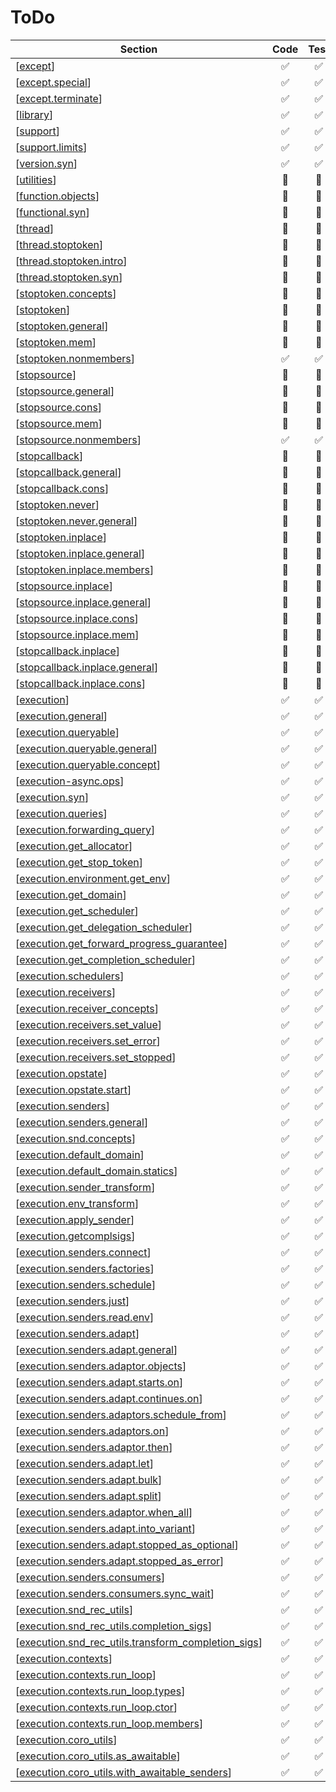 # ToDo 

| Section | Code | Test | Doc | Comment |
| ------- |:----:|:----:|:---:| ------- |
| [[except](https://www.open-std.org/jtc1/sc22/wg21/docs/papers/2024/p2300r10.html#except)] | &#x2705; | &#x2705; | &#x2705; |  |
| [[except.special](https://www.open-std.org/jtc1/sc22/wg21/docs/papers/2024/p2300r10.html#except.special)] | &#x2705; | &#x2705; | &#x2705; |  |
| [[except.terminate](https://www.open-std.org/jtc1/sc22/wg21/docs/papers/2024/p2300r10.html#except.terminate)] | &#x2705; | &#x2705; | &#x2705; |  |
| [[library](https://www.open-std.org/jtc1/sc22/wg21/docs/papers/2024/p2300r10.html#library)] | &#x2705; | &#x2705; | &#x2705; |  |
| [[support](https://www.open-std.org/jtc1/sc22/wg21/docs/papers/2024/p2300r10.html#support)] | &#x2705; | &#x2705; | &#x2705; |  |
| [[support.limits](https://www.open-std.org/jtc1/sc22/wg21/docs/papers/2024/p2300r10.html#support.limits)] | &#x2705; | &#x2705; | &#x2705; |  |
| [[version.syn](https://www.open-std.org/jtc1/sc22/wg21/docs/papers/2024/p2300r10.html#version.syn)] | &#x2705; | &#x2705; | &#x2705; |  |
| [[utilities](https://www.open-std.org/jtc1/sc22/wg21/docs/papers/2024/p2300r10.html#utilities)] | &#x1F534; | &#x1F534; | &#x1F534; | empty |
| [[function.objects](https://www.open-std.org/jtc1/sc22/wg21/docs/papers/2024/p2300r10.html#function.objects)] | &#x1F534; | &#x1F534; | &#x1F534; | empty |
| [[functional.syn](https://www.open-std.org/jtc1/sc22/wg21/docs/papers/2024/p2300r10.html#functional.syn)] | &#x1F534; | &#x1F534; | &#x2705; |  |
| [[thread](https://www.open-std.org/jtc1/sc22/wg21/docs/papers/2024/p2300r10.html#thread)] | &#x1F534; | &#x1F534; | &#x1F534; | empty |
| [[thread.stoptoken](https://www.open-std.org/jtc1/sc22/wg21/docs/papers/2024/p2300r10.html#thread.stoptoken)] | &#x1F534; | &#x1F534; | &#x1F534; | empty |
| [[thread.stoptoken.intro](https://www.open-std.org/jtc1/sc22/wg21/docs/papers/2024/p2300r10.html#thread.stoptoken.intro)] | &#x1F534; | &#x1F534; | &#x2705; |  |
| [[thread.stoptoken.syn](https://www.open-std.org/jtc1/sc22/wg21/docs/papers/2024/p2300r10.html#thread.stoptoken.syn)] | &#x1F534; | &#x1F534; | &#x2705; |  |
| [[stoptoken.concepts](https://www.open-std.org/jtc1/sc22/wg21/docs/papers/2024/p2300r10.html#stoptoken.concepts)] | &#x1F534; | &#x1F534; | &#x2705; |  |
| [[stoptoken](https://www.open-std.org/jtc1/sc22/wg21/docs/papers/2024/p2300r10.html#stoptoken)] | &#x1F534; | &#x1F534; | &#x1F534; | empty |
| [[stoptoken.general](https://www.open-std.org/jtc1/sc22/wg21/docs/papers/2024/p2300r10.html#stoptoken.general)] | &#x1F534; | &#x1F534; | &#x2705; |  |
| [[stoptoken.mem](https://www.open-std.org/jtc1/sc22/wg21/docs/papers/2024/p2300r10.html#stoptoken.mem)] | &#x1F534; | &#x1F534; | &#x2705; |  |
| [[stoptoken.nonmembers](https://www.open-std.org/jtc1/sc22/wg21/docs/papers/2024/p2300r10.html#stoptoken.nonmembers)] | &#x2705; | &#x2705; | &#x2705; |  |
| [[stopsource](https://www.open-std.org/jtc1/sc22/wg21/docs/papers/2024/p2300r10.html#stopsource)] | &#x1F534; | &#x1F534; | &#x1F534; | empty |
| [[stopsource.general](https://www.open-std.org/jtc1/sc22/wg21/docs/papers/2024/p2300r10.html#stopsource.general)] | &#x1F534; | &#x1F534; | &#x2705; |  |
| [[stopsource.cons](https://www.open-std.org/jtc1/sc22/wg21/docs/papers/2024/p2300r10.html#stopsource.cons)] | &#x1F534; | &#x1F534; | &#x2705; |  |
| [[stopsource.mem](https://www.open-std.org/jtc1/sc22/wg21/docs/papers/2024/p2300r10.html#stopsource.mem)] | &#x1F534; | &#x1F534; | &#x2705; |  |
| [[stopsource.nonmembers](https://www.open-std.org/jtc1/sc22/wg21/docs/papers/2024/p2300r10.html#stopsource.nonmembers)] | &#x2705; | &#x2705; | &#x2705; |  |
| [[stopcallback](https://www.open-std.org/jtc1/sc22/wg21/docs/papers/2024/p2300r10.html#stopcallback)] | &#x1F534; | &#x1F534; | &#x1F534; | empty |
| [[stopcallback.general](https://www.open-std.org/jtc1/sc22/wg21/docs/papers/2024/p2300r10.html#stopcallback.general)] | &#x1F534; | &#x1F534; | &#x2705; |  |
| [[stopcallback.cons](https://www.open-std.org/jtc1/sc22/wg21/docs/papers/2024/p2300r10.html#stopcallback.cons)] | &#x1F534; | &#x1F534; | &#x2705; |  |
| [[stoptoken.never](https://www.open-std.org/jtc1/sc22/wg21/docs/papers/2024/p2300r10.html#stoptoken.never)] | &#x1F534; | &#x1F534; | &#x1F534; | empty |
| [[stoptoken.never.general](https://www.open-std.org/jtc1/sc22/wg21/docs/papers/2024/p2300r10.html#stoptoken.never.general)] | &#x1F534; | &#x1F534; | &#x2705; |  |
| [[stoptoken.inplace](https://www.open-std.org/jtc1/sc22/wg21/docs/papers/2024/p2300r10.html#stoptoken.inplace)] | &#x1F534; | &#x1F534; | &#x1F534; | empty |
| [[stoptoken.inplace.general](https://www.open-std.org/jtc1/sc22/wg21/docs/papers/2024/p2300r10.html#stoptoken.inplace.general)] | &#x1F534; | &#x1F534; | &#x2705; |  |
| [[stoptoken.inplace.members](https://www.open-std.org/jtc1/sc22/wg21/docs/papers/2024/p2300r10.html#stoptoken.inplace.members)] | &#x1F534; | &#x1F534; | &#x2705; |  |
| [[stopsource.inplace](https://www.open-std.org/jtc1/sc22/wg21/docs/papers/2024/p2300r10.html#stopsource.inplace)] | &#x1F534; | &#x1F534; | &#x1F534; | empty |
| [[stopsource.inplace.general](https://www.open-std.org/jtc1/sc22/wg21/docs/papers/2024/p2300r10.html#stopsource.inplace.general)] | &#x1F534; | &#x1F534; | &#x2705; |  |
| [[stopsource.inplace.cons](https://www.open-std.org/jtc1/sc22/wg21/docs/papers/2024/p2300r10.html#stopsource.inplace.cons)] | &#x1F534; | &#x1F534; | &#x2705; |  |
| [[stopsource.inplace.mem](https://www.open-std.org/jtc1/sc22/wg21/docs/papers/2024/p2300r10.html#stopsource.inplace.mem)] | &#x1F534; | &#x1F534; | &#x2705; |  |
| [[stopcallback.inplace](https://www.open-std.org/jtc1/sc22/wg21/docs/papers/2024/p2300r10.html#stopcallback.inplace)] | &#x1F534; | &#x1F534; | &#x1F534; | empty |
| [[stopcallback.inplace.general](https://www.open-std.org/jtc1/sc22/wg21/docs/papers/2024/p2300r10.html#stopcallback.inplace.general)] | &#x1F534; | &#x1F534; | &#x2705; |  |
| [[stopcallback.inplace.cons](https://www.open-std.org/jtc1/sc22/wg21/docs/papers/2024/p2300r10.html#stopcallback.inplace.cons)] | &#x1F534; | &#x1F534; | &#x2705; |  |
| [[execution](https://www.open-std.org/jtc1/sc22/wg21/docs/papers/2024/p2300r10.html#execution)] | &#x2705; | &#x2705; | &#x2705; |  |
| [[execution.general](https://www.open-std.org/jtc1/sc22/wg21/docs/papers/2024/p2300r10.html#execution.general)] | &#x2705; | &#x2705; | &#x2705; |  |
| [[execution.queryable](https://www.open-std.org/jtc1/sc22/wg21/docs/papers/2024/p2300r10.html#execution.queryable)] | &#x2705; | &#x2705; | &#x2705; |  |
| [[execution.queryable.general](https://www.open-std.org/jtc1/sc22/wg21/docs/papers/2024/p2300r10.html#execution.queryable.general)] | &#x2705; | &#x2705; | &#x2705; |  |
| [[execution.queryable.concept](https://www.open-std.org/jtc1/sc22/wg21/docs/papers/2024/p2300r10.html#execution.queryable.concept)] | &#x2705; | &#x2705; | &#x2705; |  |
| [[execution-async.ops](https://www.open-std.org/jtc1/sc22/wg21/docs/papers/2024/p2300r10.html#execution-async.ops)] | &#x2705; | &#x2705; | &#x2705; |  |
| [[execution.syn](https://www.open-std.org/jtc1/sc22/wg21/docs/papers/2024/p2300r10.html#execution.syn)] | &#x2705; | &#x2705; | &#x2705; |  |
| [[execution.queries](https://www.open-std.org/jtc1/sc22/wg21/docs/papers/2024/p2300r10.html#execution.queries)] | &#x2705; | &#x2705; | &#x2705; |  |
| [[execution.forwarding_query](https://www.open-std.org/jtc1/sc22/wg21/docs/papers/2024/p2300r10.html#execution.forwarding_query)] | &#x2705; | &#x2705; | &#x2705; |  |
| [[execution.get_allocator](https://www.open-std.org/jtc1/sc22/wg21/docs/papers/2024/p2300r10.html#execution.get_allocator)] | &#x2705; | &#x2705; | &#x2705; |  |
| [[execution.get_stop_token](https://www.open-std.org/jtc1/sc22/wg21/docs/papers/2024/p2300r10.html#execution.get_stop_token)] | &#x2705; | &#x2705; | &#x2705; |  |
| [[execution.environment.get_env](https://www.open-std.org/jtc1/sc22/wg21/docs/papers/2024/p2300r10.html#execution.environment.get_env)] | &#x2705; | &#x2705; | &#x2705; |  |
| [[execution.get_domain](https://www.open-std.org/jtc1/sc22/wg21/docs/papers/2024/p2300r10.html#execution.get_domain)] | &#x2705; | &#x2705; | &#x2705; |  |
| [[execution.get_scheduler](https://www.open-std.org/jtc1/sc22/wg21/docs/papers/2024/p2300r10.html#execution.get_scheduler)] | &#x2705; | &#x2705; | &#x2705; |  |
| [[execution.get_delegation_scheduler](https://www.open-std.org/jtc1/sc22/wg21/docs/papers/2024/p2300r10.html#execution.get_delegation_scheduler)] | &#x2705; | &#x2705; | &#x2705; |  |
| [[execution.get_forward_progress_guarantee](https://www.open-std.org/jtc1/sc22/wg21/docs/papers/2024/p2300r10.html#execution.get_forward_progress_guarantee)] | &#x2705; | &#x2705; | &#x2705; |  |
| [[execution.get_completion_scheduler](https://www.open-std.org/jtc1/sc22/wg21/docs/papers/2024/p2300r10.html#execution.get_completion_scheduler)] | &#x2705; | &#x2705; | &#x2705; |  |
| [[execution.schedulers](https://www.open-std.org/jtc1/sc22/wg21/docs/papers/2024/p2300r10.html#execution.schedulers)] | &#x2705; | &#x2705; | &#x2705; |  |
| [[execution.receivers](https://www.open-std.org/jtc1/sc22/wg21/docs/papers/2024/p2300r10.html#execution.receivers)] | &#x2705; | &#x2705; | &#x2705; |  |
| [[execution.receiver_concepts](https://www.open-std.org/jtc1/sc22/wg21/docs/papers/2024/p2300r10.html#execution.receiver_concepts)] | &#x2705; | &#x2705; | &#x2705; |  |
| [[execution.receivers.set_value](https://www.open-std.org/jtc1/sc22/wg21/docs/papers/2024/p2300r10.html#execution.receivers.set_value)] | &#x2705; | &#x2705; | &#x2705; |  |
| [[execution.receivers.set_error](https://www.open-std.org/jtc1/sc22/wg21/docs/papers/2024/p2300r10.html#execution.receivers.set_error)] | &#x2705; | &#x2705; | &#x2705; |  |
| [[execution.receivers.set_stopped](https://www.open-std.org/jtc1/sc22/wg21/docs/papers/2024/p2300r10.html#execution.receivers.set_stopped)] | &#x2705; | &#x2705; | &#x2705; |  |
| [[execution.opstate](https://www.open-std.org/jtc1/sc22/wg21/docs/papers/2024/p2300r10.html#execution.opstate)] | &#x2705; | &#x2705; | &#x2705; |  |
| [[execution.opstate.start](https://www.open-std.org/jtc1/sc22/wg21/docs/papers/2024/p2300r10.html#execution.opstate.start)] | &#x2705; | &#x2705; | &#x2705; |  |
| [[execution.senders](https://www.open-std.org/jtc1/sc22/wg21/docs/papers/2024/p2300r10.html#execution.senders)] | &#x2705; | &#x2705; | &#x2705; |  |
| [[execution.senders.general](https://www.open-std.org/jtc1/sc22/wg21/docs/papers/2024/p2300r10.html#execution.senders.general)] | &#x2705; | &#x2705; | &#x2705; |  |
| [[execution.snd.concepts](https://www.open-std.org/jtc1/sc22/wg21/docs/papers/2024/p2300r10.html#execution.snd.concepts)] | &#x2705; | &#x2705; | &#x2705; |  |
| [[execution.default_domain](https://www.open-std.org/jtc1/sc22/wg21/docs/papers/2024/p2300r10.html#execution.default_domain)] | &#x2705; | &#x2705; | &#x2705; |  |
| [[execution.default_domain.statics](https://www.open-std.org/jtc1/sc22/wg21/docs/papers/2024/p2300r10.html#execution.default_domain.statics)] | &#x2705; | &#x2705; | &#x2705; |  |
| [[execution.sender_transform](https://www.open-std.org/jtc1/sc22/wg21/docs/papers/2024/p2300r10.html#execution.sender_transform)] | &#x2705; | &#x2705; | &#x2705; |  |
| [[execution.env_transform](https://www.open-std.org/jtc1/sc22/wg21/docs/papers/2024/p2300r10.html#execution.env_transform)] | &#x2705; | &#x2705; | &#x2705; |  |
| [[execution.apply_sender](https://www.open-std.org/jtc1/sc22/wg21/docs/papers/2024/p2300r10.html#execution.apply_sender)] | &#x2705; | &#x2705; | &#x2705; |  |
| [[execution.getcomplsigs](https://www.open-std.org/jtc1/sc22/wg21/docs/papers/2024/p2300r10.html#execution.getcomplsigs)] | &#x2705; | &#x2705; | &#x2705; |  |
| [[execution.senders.connect](https://www.open-std.org/jtc1/sc22/wg21/docs/papers/2024/p2300r10.html#execution.senders.connect)] | &#x2705; | &#x2705; | &#x2705; |  |
| [[execution.senders.factories](https://www.open-std.org/jtc1/sc22/wg21/docs/papers/2024/p2300r10.html#execution.senders.factories)] | &#x2705; | &#x2705; | &#x2705; |  |
| [[execution.senders.schedule](https://www.open-std.org/jtc1/sc22/wg21/docs/papers/2024/p2300r10.html#execution.senders.schedule)] | &#x2705; | &#x2705; | &#x2705; |  |
| [[execution.senders.just](https://www.open-std.org/jtc1/sc22/wg21/docs/papers/2024/p2300r10.html#execution.senders.just)] | &#x2705; | &#x2705; | &#x2705; |  |
| [[execution.senders.read.env](https://www.open-std.org/jtc1/sc22/wg21/docs/papers/2024/p2300r10.html#execution.senders.read.env)] | &#x2705; | &#x2705; | &#x2705; |  |
| [[execution.senders.adapt](https://www.open-std.org/jtc1/sc22/wg21/docs/papers/2024/p2300r10.html#execution.senders.adapt)] | &#x2705; | &#x2705; | &#x2705; |  |
| [[execution.senders.adapt.general](https://www.open-std.org/jtc1/sc22/wg21/docs/papers/2024/p2300r10.html#execution.senders.adapt.general)] | &#x2705; | &#x2705; | &#x2705; |  |
| [[execution.senders.adaptor.objects](https://www.open-std.org/jtc1/sc22/wg21/docs/papers/2024/p2300r10.html#execution.senders.adaptor.objects)] | &#x2705; | &#x2705; | &#x2705; |  |
| [[execution.senders.adapt.starts.on](https://www.open-std.org/jtc1/sc22/wg21/docs/papers/2024/p2300r10.html#execution.senders.adapt.starts.on)] | &#x2705; | &#x2705; | &#x2705; |  |
| [[execution.senders.adapt.continues.on](https://www.open-std.org/jtc1/sc22/wg21/docs/papers/2024/p2300r10.html#execution.senders.adapt.continues.on)] | &#x2705; | &#x2705; | &#x2705; |  |
| [[execution.senders.adaptors.schedule_from](https://www.open-std.org/jtc1/sc22/wg21/docs/papers/2024/p2300r10.html#execution.senders.adaptors.schedule_from)] | &#x2705; | &#x2705; | &#x2705; |  |
| [[execution.senders.adaptors.on](https://www.open-std.org/jtc1/sc22/wg21/docs/papers/2024/p2300r10.html#execution.senders.adaptors.on)] | &#x2705; | &#x2705; | &#x2705; |  |
| [[execution.senders.adaptor.then](https://www.open-std.org/jtc1/sc22/wg21/docs/papers/2024/p2300r10.html#execution.senders.adaptor.then)] | &#x2705; | &#x2705; | &#x2705; |  |
| [[execution.senders.adapt.let](https://www.open-std.org/jtc1/sc22/wg21/docs/papers/2024/p2300r10.html#execution.senders.adapt.let)] | &#x2705; | &#x2705; | &#x2705; |  |
| [[execution.senders.adapt.bulk](https://www.open-std.org/jtc1/sc22/wg21/docs/papers/2024/p2300r10.html#execution.senders.adapt.bulk)] | &#x2705; | &#x2705; | &#x2705; |  |
| [[execution.senders.adapt.split](https://www.open-std.org/jtc1/sc22/wg21/docs/papers/2024/p2300r10.html#execution.senders.adapt.split)] | &#x2705; | &#x2705; | &#x2705; |  |
| [[execution.senders.adaptor.when_all](https://www.open-std.org/jtc1/sc22/wg21/docs/papers/2024/p2300r10.html#execution.senders.adaptor.when_all)] | &#x2705; | &#x2705; | &#x2705; |  |
| [[execution.senders.adapt.into_variant](https://www.open-std.org/jtc1/sc22/wg21/docs/papers/2024/p2300r10.html#execution.senders.adapt.into_variant)] | &#x2705; | &#x2705; | &#x2705; |  |
| [[execution.senders.adapt.stopped_as_optional](https://www.open-std.org/jtc1/sc22/wg21/docs/papers/2024/p2300r10.html#execution.senders.adapt.stopped_as_optional)] | &#x2705; | &#x2705; | &#x2705; |  |
| [[execution.senders.adapt.stopped_as_error](https://www.open-std.org/jtc1/sc22/wg21/docs/papers/2024/p2300r10.html#execution.senders.adapt.stopped_as_error)] | &#x2705; | &#x2705; | &#x2705; |  |
| [[execution.senders.consumers](https://www.open-std.org/jtc1/sc22/wg21/docs/papers/2024/p2300r10.html#execution.senders.consumers)] | &#x2705; | &#x2705; | &#x2705; |  |
| [[execution.senders.consumers.sync_wait](https://www.open-std.org/jtc1/sc22/wg21/docs/papers/2024/p2300r10.html#execution.senders.consumers.sync_wait)] | &#x2705; | &#x2705; | &#x2705; |  |
| [[execution.snd_rec_utils](https://www.open-std.org/jtc1/sc22/wg21/docs/papers/2024/p2300r10.html#execution.snd_rec_utils)] | &#x2705; | &#x2705; | &#x2705; |  |
| [[execution.snd_rec_utils.completion_sigs](https://www.open-std.org/jtc1/sc22/wg21/docs/papers/2024/p2300r10.html#execution.snd_rec_utils.completion_sigs)] | &#x2705; | &#x2705; | &#x2705; |  |
| [[execution.snd_rec_utils.transform_completion_sigs](https://www.open-std.org/jtc1/sc22/wg21/docs/papers/2024/p2300r10.html#execution.snd_rec_utils.transform_completion_sigs)] | &#x2705; | &#x2705; | &#x2705; |  |
| [[execution.contexts](https://www.open-std.org/jtc1/sc22/wg21/docs/papers/2024/p2300r10.html#execution.contexts)] | &#x2705; | &#x2705; | &#x2705; |  |
| [[execution.contexts.run_loop](https://www.open-std.org/jtc1/sc22/wg21/docs/papers/2024/p2300r10.html#execution.contexts.run_loop)] | &#x2705; | &#x2705; | &#x2705; |  |
| [[execution.contexts.run_loop.types](https://www.open-std.org/jtc1/sc22/wg21/docs/papers/2024/p2300r10.html#execution.contexts.run_loop.types)] | &#x2705; | &#x2705; | &#x2705; |  |
| [[execution.contexts.run_loop.ctor](https://www.open-std.org/jtc1/sc22/wg21/docs/papers/2024/p2300r10.html#execution.contexts.run_loop.ctor)] | &#x2705; | &#x2705; | &#x2705; |  |
| [[execution.contexts.run_loop.members](https://www.open-std.org/jtc1/sc22/wg21/docs/papers/2024/p2300r10.html#execution.contexts.run_loop.members)] | &#x2705; | &#x2705; | &#x2705; |  |
| [[execution.coro_utils](https://www.open-std.org/jtc1/sc22/wg21/docs/papers/2024/p2300r10.html#execution.coro_utils)] | &#x2705; | &#x2705; | &#x2705; |  |
| [[execution.coro_utils.as_awaitable](https://www.open-std.org/jtc1/sc22/wg21/docs/papers/2024/p2300r10.html#execution.coro_utils.as_awaitable)] | &#x2705; | &#x2705; | &#x2705; |  |
| [[execution.coro_utils.with_awaitable_senders](https://www.open-std.org/jtc1/sc22/wg21/docs/papers/2024/p2300r10.html#execution.coro_utils.with_awaitable_senders)] | &#x2705; | &#x2705; | &#x2705; |  |
